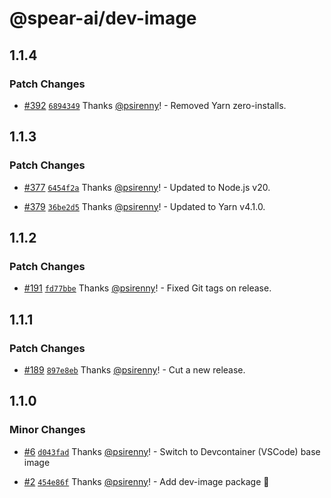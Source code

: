# @spear-ai/dev-image

## 1.1.4

### Patch Changes

- [#392](https://github.com/spear-ai/citizen/pull/392) [`6894349`](https://github.com/spear-ai/citizen/commit/68943496452873a28c14135f94a959fd4d8c943c) Thanks [@psirenny](https://github.com/psirenny)! - Removed Yarn zero-installs.

## 1.1.3

### Patch Changes

- [#377](https://github.com/spear-ai/citizen/pull/377) [`6454f2a`](https://github.com/spear-ai/citizen/commit/6454f2a1ec982bf89096c4d1ff19e4df4229ab03) Thanks [@psirenny](https://github.com/psirenny)! - Updated to Node.js v20.

- [#379](https://github.com/spear-ai/citizen/pull/379) [`36be2d5`](https://github.com/spear-ai/citizen/commit/36be2d56454eeeba9e0ea085074137d8709561ba) Thanks [@psirenny](https://github.com/psirenny)! - Updated to Yarn v4.1.0.

## 1.1.2

### Patch Changes

- [#191](https://github.com/spear-ai/citizen/pull/191) [`fd77bbe`](https://github.com/spear-ai/citizen/commit/fd77bbeb08fd981e36368fa1de55ea92b93ed880) Thanks [@psirenny](https://github.com/psirenny)! - Fixed Git tags on release.

## 1.1.1

### Patch Changes

- [#189](https://github.com/spear-ai/citizen/pull/189) [`897e8eb`](https://github.com/spear-ai/citizen/commit/897e8ebb48b9651457aee5606bffbf8799397d24) Thanks [@psirenny](https://github.com/psirenny)! - Cut a new release.

## 1.1.0

### Minor Changes

- [#6](https://github.com/spear-ai/citizen/pull/6) [`d043fad`](https://github.com/spear-ai/citizen/commit/d043fad67eb45a6628380d2a0bfe286fa3eedcbd) Thanks [@psirenny](https://github.com/psirenny)! - Switch to Devcontainer (VSCode) base image

- [#2](https://github.com/spear-ai/citizen/pull/2) [`454e86f`](https://github.com/spear-ai/citizen/commit/454e86fa199489439d839b15d9ef1240dcdef3b2) Thanks [@psirenny](https://github.com/psirenny)! - Add dev-image package 🎉
